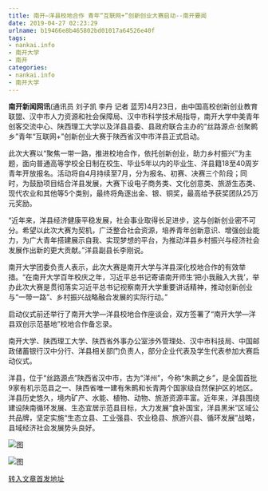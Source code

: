 ```yaml
---
title: 南开—洋县校地合作 青年“互联网+”创新创业大赛启动--南开要闻
date: 2019-04-27 02:23:29
urlname: b19466e8b465802bd01017a64526e40f
tags: 
- nankai.info
- 南开大学
- 南开
categories:
- nankai.info
- 南开大学
---
```


**南开新闻网讯**(通讯员 刘子凯 李丹 记者 蓝芳)4月23日，由中国高校创新创业教育联盟、汉中市人力资源和社会保障局、汉中市科学技术局指导，南开大学中美青年创客交流中心、陕西理工大学以及洋县县委、县政府联合主办的“丝路源点·创聚鹮乡”青年“互联网+”创新创业大赛于陕西省汉中市洋县正式启动。

此次大赛以“聚焦一带一路，推进校地合作，依托创新创业，助力乡村振兴”为主题，面向普通高等学校全日制在校生、毕业5年以内的毕业生、洋县籍18至40周岁青年开放报名。活动将自4月持续至7月，分为报名、初赛、决赛三个阶段；同时，为鼓励项目结合洋县发展，大赛下设电子商务类、文化创意类、旅游生态类、现代农业和其他等5个类别，最终将角逐出金、银、铜奖，最高给予获奖团队25万元奖励。

“近年来，洋县经济健康平稳发展，社会事业取得长足进步，这与创新创业密不可分。希望以此次大赛为契机，广泛整合社会资源，培养青年创新意识、增强创业能力，为广大青年搭建展示自我、实现梦想的平台，为推动洋县乡村振兴与经济社会发展作出新的更大贡献。”洋县副县长李刚说。

南开大学团委负责人表示，此次大赛是南开大学与洋县深化校地合作的有效举措。“在南开大学百年校庆之年，习近平总书记寄语南开师生‘把小我融入大我’，举办此次大赛是贯彻落实习近平总书记视察南开大学重要讲话精神，推动创新创业与“一带一路”、乡村振兴战略融合发展的实际行动。”

启动仪式前还举行了南开大学—洋县校地合作座谈会，双方签署了“南开大学—洋县双创示范基地”校地合作备忘录。

南开大学、陕西理工大学、陕西省外事办公室涉外管理处、汉中市科技局、中国邮政储蓄银行汉中分行、洋县相关部门负责人，部分企业代表及学生代表参加大赛启动仪式。

洋县，位于“丝路源点”陕西省汉中市，古为“洋州”，今称“朱鹮之乡”，是全国首批9家有机示范县之一、陕西省唯一建有朱鹮和长青两个国家级自然保护区的地区。洋县历史悠久，境内矿产、水能、植物、动物、旅游资源丰富。近年来，洋县围绕建设陕南循环发展、生态宜居示范县目标，大力发展“食补国宝，洋县黑米”区域公共品牌，坚定实施“生态立县、工业强县、农业稳县、旅游兴县、循环发展”战略，县域经济社会发展势头良好。

![图](http://news.nankai.edu.cn/pic/0/00/35/07/350785_499750.jpg)

![图](http://news.nankai.edu.cn/pic/0/00/35/07/350784_998872.jpg)

[转入文章首发地址](http://news.nankai.edu.cn/nkyw/system/2019/04/24/000446915.shtml)